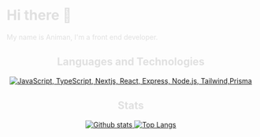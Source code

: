 <div style="color:#e0e0e0">
<h1>Hi there 👋</h1>

My name is Animan, I'm a front end developer.

<h2 align="center">Languages and Technologies</h2>
<p align="center">
  <a href="#">
    <img src="https://skillicons.dev/icons?i=js,ts,nextjs,react,express,nodejs,tailwind,prisma" alt="JavaScript, TypeScript, Nextjs, React, Express, Node.js, Tailwind,Prisma" />
  </a>
</p>

<h2 align="center">Stats</h2>
<p align="center"><a href="#">
    <img src="https://github-readme-stats.vercel.app/api?username=animanamit&show_icons=true&hide_rank=true&custom_title=Stats&count_private=true&hide_border=true&hide=stars,issues&icon_color=e1537d&title_color=e0e0e0&text_color=e0e0e0&bg_color=111111&cache_seconds=14400" alt="Github stats" />
    <img src="https://github-readme-stats.vercel.app/api/top-langs/?username=animanamit&layout=compact&count_private=true&hide_border=true&icon_color=e1537d&title_color=e0e0e0&text_color=e0e0e0&bg_color=111111&hide=css,php,html" alt="Top Langs">
</a></p>
 </div>

<!--
**animanamit/animanamit** is a ✨ _special_ ✨ repository because its `README.md` (this file) appears on your GitHub profile.

Here are some ideas to get you started:

- 🔭 I’m currently working on ...
- 🌱 I’m currently learning ...
- 👯 I’m looking to collaborate on ...
- 🤔 I’m looking for help with ...
- 💬 Ask me about ...
- 📫 How to reach me: ...
- 😄 Pronouns: ...
- ⚡ Fun fact: ...
-->
